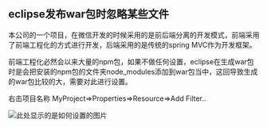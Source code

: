 ## eclipse发布war包时忽略某些文件

本公司的一个项目，在微信开发的时候采用的是前后端分离的开发模式，前端采用了前端工程化的方式进行开发，后端采用的是传统的spring MVC作为开发框架。

前端工程化必然会以来大量的npm包，如果不做任何设置，eclipse在生成war包时是会把安装的npm包的文件夹node_modules添加到war包当中，这回导致生成的war包比较的大，需要对此进行设置。

右击项目名称 MyProject=>Properties=>Resource=>Add Filter..

![此处显示的是如何设置的图片](img/img/QQ截图20170116175227.png)